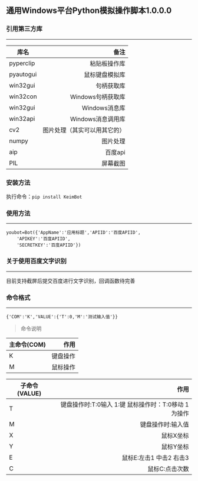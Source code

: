 ## 通用Windows平台Python模拟操作脚本1.0.0.0


### 引用第三方库
----

| 库名        | 备注   |
| --------   | -----:  |
| pyperclip      | 粘贴板操作库   |
| pyautogui        |   鼠标键盘模拟库   |
| win32gui        |    句柄获取库    |
| win32con        |    Windows句柄获取库    |
| win32gui        |    Windows消息库    |
| win32api        |    Windows消息调用库    |
| cv2        |    图片处理（其实可以用其它的）    |
| numpy        |     图片处理   |
| aip        |    百度api    |
| PIL        |    屏幕截图    |


### 安装方法

执行命令：`pip install KeimBot`


### 使用方法
----

```
youbot=Bot({'AppName':'应用标题','APIID':'百度APIID',
    'APIKEY':'百度APIID',
    'SECRETKEY':'百度APIID'})

```

### 关于使用百度文字识别
----
目前支持截屏后提交百度进行文字识别，回调函数待完善


### 命令格式
----
```
{'COM':'K','VALUE':{'T':0,'M':'测试输入值'}}
```

> 命令说明

| 主命令(COM)        | 作用   |
| --------   | -----:  |
| K      | 键盘操作   |
| M        |   鼠标操作   |

| 子命令(VALUE)        | 作用   |
| --------   | -----:  |
| T      | 键盘操作时:T:0输入 1:键 鼠标操作时：T:0移动 1为操作   |
| M        |   键盘操作时:输入值   |
| X        |   鼠标X坐标   |
| Y        |   鼠标Y坐标   |
| E        |   鼠标E:左击1 中击2 右击3   |
| C        |   鼠标C:点击次数   |
